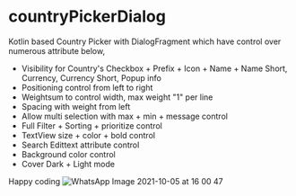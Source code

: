 # countryPickerDialog

Kotlin based Country Picker with DialogFragment which have control over numerous attribute below,
- Visibility for Country's Checkbox + Prefix + Icon + Name + Name Short, Currency, Currency Short, Popup info
- Positioning control from left to right
- Weightsum to control width, max weight "1" per line
- Spacing with weight from left
- Allow multi selection with max + min + message control
- Full Filter + Sorting + prioritize control
- TextView size + color + bold control
- Search Edittext attribute control
- Background color control
- Cover Dark + Light mode

Happy coding
![WhatsApp Image 2021-10-05 at 16 00 47](https://user-images.githubusercontent.com/22164016/135983941-2bc67e03-f6e0-4cad-b00f-4a9033f51921.jpeg)
